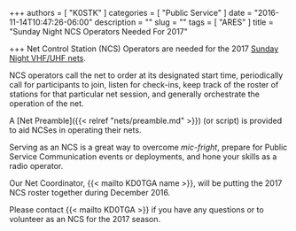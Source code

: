 +++
authors = [ "K0STK" ]
categories = [ "Public Service" ]
date = "2016-11-14T10:47:26-06:00"
description = ""
slug = ""
tags = [ "ARES" ]
title = "Sunday Night NCS Operators Needed For 2017"

+++
Net Control Station (NCS) Operators are needed for the 2017 [Sunday Night
VHF/UHF nets](/dates/ncs-schedule/).

NCS operators call the net to order at its designated start time,
periodically call for participants to join, listen for check-ins, keep
track of the roster of stations for that particular net session, and
generally orchestrate the operation of the net.
<!--more-->
A [Net Preamble]({{< relref "nets/preamble.md" >}}) (or script) is provided
to aid NCSes in operating their nets.

Serving as an NCS is a great way to overcome *mic-fright*, prepare for
Public Service Communication events or deployments, and hone your skills
as a radio operator.

Our Net Coordinator, {{< mailto KD0TGA name >}}, will be putting the
2017 NCS roster together during December 2016.

Please contact {{< mailto  KD0TGA >}} if you have any questions or to
volunteer as an NCS for the 2017 season.

